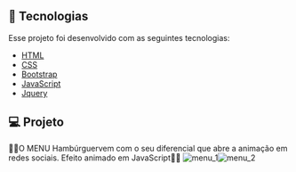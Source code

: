 

## 🚀 Tecnologias

Esse projeto foi desenvolvido com as seguintes tecnologias:

- [HTML](https://www.w3schools.com/html/)
- [CSS](https://www.w3schools.com/css/)
- [Bootstrap](https://getbootstrap.com.br/)
- [JavaScript](https://www.javascript.com/)
- [Jquery](https://jquery.com/)

## 💻 Projeto

🖤🖤O MENU Hambúrguervem com o seu diferencial que abre a animação em redes sociais. Efeito animado em JavaScript🖤🖤
![menu_1](./img/menu_1.png "menu_1")![menu_2](./img/menu_2.png "menu_2")

